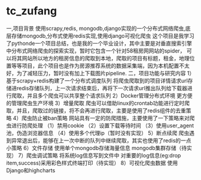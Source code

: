 # tc_zufang
一,项目背景
使用scrapy,redis, mongodb,django实现的一个分布式网络爬虫,底层存储mongodb,分布式使用redis实现,使用django可视化爬虫
这个项目是我学习了pythonde一个项目总结，也是我的一个毕业设计，其中主要是对垂直搜索引擎中分布式网络爬虫的探索实现，暂时它包含一个针对58租房网网站的spider， 可以将其网站所以地方的租房信息的爬取到本地，爬取的项目有标题，租金，地理位置等等项目，此个项目也是作为房源推荐系统的数据采集端，因为本机配置不太好，为了减轻压力，暂时没有加上下载图片pipeline.
二，项目功能与研究内容
1）基于scrapy+redis构建了一个分布式调度队列
将爬虫爬取到的项目详情请求url存储进redis存储队列，上一次请求结束后，再将下一次请求url推出队列给下载器进行爬取，并且多个爬虫可以共享整个请求队列
2）Docker管理分布式环境
更方便的管理爬虫生产环境
3）增量爬取
爬虫可以借助linux的crontab功能进行定时爬取，并且，爬取过的链接，将不会再进行爬取，主要是使用了redis组件的去重策略
4）爬虫防止被ban策略
网站具有一定的防爬措施，主要使用了一下策略来对爬虫进行防爬处理
（1）禁用cookie
（2）设置下载等待时间
（3）使用user_agent池，伪造浏览器信息
（4）使用多个代理ip（暂时没有实现）
5）断点续爬
爬虫遇到异常退出后，能够在上一次中断的队列中继续爬取，其实也使用了redis的一点小策略
6）文件存储
使用单个mongodb存储海量信息
mongodb集群存储（待实现）
7）爬虫调试策略
将系统log信息写到文件中
对重要的log信息(eg:drop item,success)采用彩色样式终端打印（待实现）
8）可视化爬虫数据
使用Django和highcharts
